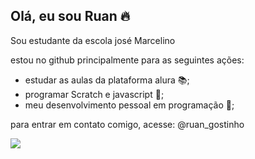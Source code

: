 ## Olá, eu sou Ruan 🔥
Sou estudante da escola josé Marcelino

estou no github principalmente para as seguintes ações:
- estudar as aulas da plataforma alura 📚;
- programar Scratch e javascript 💾;
- meu desenvolvimento pessoal em programação 🥇;

para entrar em contato comigo, acesse:
@ruan_gostinho

![](https://media.tenor.com/COM78THbePQAAAAM/neymar.gif)
